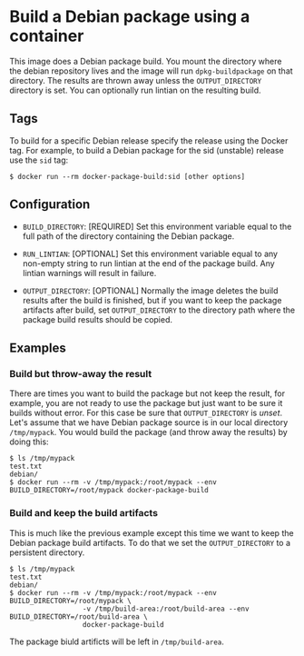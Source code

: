 # Build a Debian package using a container

This image does a Debian package build. You mount the directory where the
debian repository lives and the image will run `dpkg-buildpackage` on that
directory. The results are thrown away unless the `OUTPUT_DIRECTORY`
directory is set. You can optionally run lintian on the resulting build.

## Tags

To build for a specific Debian release specify the release using the Docker tag.
For example, to build a Debian package for the sid (unstable) release
use the `sid` tag:
```
$ docker run --rm docker-package-build:sid [other options]
```

## Configuration

* `BUILD_DIRECTORY`: [REQUIRED] Set this environment variable equal to the
full path of the directory containing the Debian package.

* `RUN_LINTIAN`: [OPTIONAL] Set this environment variable equal to any
non-empty string to run lintian at the end of the package build. Any
lintian warnings will result in failure.

* `OUTPUT_DIRECTORY`: [OPTIONAL] Normally the image deletes the build
results after the build is finished, but if you want to keep the package
artifacts after build, set `OUTPUT_DIRECTORY` to the directory path where
the package build results should be copied.

## Examples

### Build but throw-away the result

There are times you want to build the package but not keep the result, for
example, you are not ready to use the package but just want to be sure it
builds without error. For this case be sure that `OUTPUT_DIRECTORY` is
_unset_. Let's assume that we have Debian package source is in our local
directory `/tmp/mypack`. You would build the package (and throw away the
results) by doing this:
```
$ ls /tmp/mypack
test.txt
debian/
$ docker run --rm -v /tmp/mypack:/root/mypack --env BUILD_DIRECTORY=/root/mypack docker-package-build
```

### Build and keep the build artifacts

This is much like the previous example except this time we want to keep
the Debian package build artifacts. To do that we set the
`OUTPUT_DIRECTORY` to a persistent directory.
```
$ ls /tmp/mypack
test.txt
debian/
$ docker run --rm -v /tmp/mypack:/root/mypack --env BUILD_DIRECTORY=/root/mypack \
                  -v /tmp/build-area:/root/build-area --env BUILD_DIRECTORY=/root/build-area \
                  docker-package-build
```
The package biuld artificts will be left in `/tmp/build-area`.
